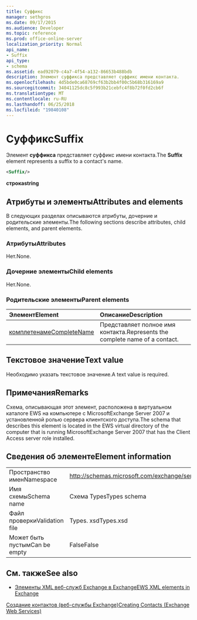 ```yaml
---
title: Суффикс
manager: sethgros
ms.date: 09/17/2015
ms.audience: Developer
ms.topic: reference
ms.prod: office-online-server
localization_priority: Normal
api_name:
- Suffix
api_type:
- schema
ms.assetid: ead92079-c4a7-4f54-a132-86653b488bdb
description: Элемент суффикса представляет суффикс имени контакта.
ms.openlocfilehash: 4d5bde0ca68769cf63b2bb4f00c5b68b316169a9
ms.sourcegitcommit: 34041125dc8c5f993b21cebfc4f8b72f0fd2cb6f
ms.translationtype: MT
ms.contentlocale: ru-RU
ms.lasthandoff: 06/25/2018
ms.locfileid: "19840108"
---
```

# <a name="suffix"></a><span data-ttu-id="b8d9e-103">Суффикс</span><span class="sxs-lookup"><span data-stu-id="b8d9e-103">Suffix</span></span>

<span data-ttu-id="b8d9e-104">Элемент **суффикса** представляет суффикс имени контакта.</span><span class="sxs-lookup"><span data-stu-id="b8d9e-104">The **Suffix** element represents a suffix to a contact's name.</span></span> 
  
```xml
<Suffix/>
```

 <span data-ttu-id="b8d9e-105">**строка**</span><span class="sxs-lookup"><span data-stu-id="b8d9e-105">**string**</span></span>
## <a name="attributes-and-elements"></a><span data-ttu-id="b8d9e-106">Атрибуты и элементы</span><span class="sxs-lookup"><span data-stu-id="b8d9e-106">Attributes and elements</span></span>

<span data-ttu-id="b8d9e-107">В следующих разделах описываются атрибуты, дочерние и родительские элементы.</span><span class="sxs-lookup"><span data-stu-id="b8d9e-107">The following sections describe attributes, child elements, and parent elements.</span></span>
  
### <a name="attributes"></a><span data-ttu-id="b8d9e-108">Атрибуты</span><span class="sxs-lookup"><span data-stu-id="b8d9e-108">Attributes</span></span>

<span data-ttu-id="b8d9e-109">Нет.</span><span class="sxs-lookup"><span data-stu-id="b8d9e-109">None.</span></span>
  
### <a name="child-elements"></a><span data-ttu-id="b8d9e-110">Дочерние элементы</span><span class="sxs-lookup"><span data-stu-id="b8d9e-110">Child elements</span></span>

<span data-ttu-id="b8d9e-111">Нет.</span><span class="sxs-lookup"><span data-stu-id="b8d9e-111">None.</span></span>
  
### <a name="parent-elements"></a><span data-ttu-id="b8d9e-112">Родительские элементы</span><span class="sxs-lookup"><span data-stu-id="b8d9e-112">Parent elements</span></span>

|<span data-ttu-id="b8d9e-113">**Элемент**</span><span class="sxs-lookup"><span data-stu-id="b8d9e-113">**Element**</span></span>|<span data-ttu-id="b8d9e-114">**Описание**</span><span class="sxs-lookup"><span data-stu-id="b8d9e-114">**Description**</span></span>|
|:-----|:-----|
|[<span data-ttu-id="b8d9e-115">комплетенаме</span><span class="sxs-lookup"><span data-stu-id="b8d9e-115">CompleteName</span></span>](completename.md) <br/> |<span data-ttu-id="b8d9e-116">Представляет полное имя контакта.</span><span class="sxs-lookup"><span data-stu-id="b8d9e-116">Represents the complete name of a contact.</span></span>  <br/> |
   
## <a name="text-value"></a><span data-ttu-id="b8d9e-117">Текстовое значение</span><span class="sxs-lookup"><span data-stu-id="b8d9e-117">Text value</span></span>

<span data-ttu-id="b8d9e-118">Необходимо указать текстовое значение.</span><span class="sxs-lookup"><span data-stu-id="b8d9e-118">A text value is required.</span></span>
  
## <a name="remarks"></a><span data-ttu-id="b8d9e-119">Примечания</span><span class="sxs-lookup"><span data-stu-id="b8d9e-119">Remarks</span></span>

<span data-ttu-id="b8d9e-120">Схема, описывающая этот элемент, расположена в виртуальном каталоге EWS на компьютере с MicrosoftExchange Server 2007 и установленной ролью сервера клиентского доступа.</span><span class="sxs-lookup"><span data-stu-id="b8d9e-120">The schema that describes this element is located in the EWS virtual directory of the computer that is running MicrosoftExchange Server 2007 that has the Client Access server role installed.</span></span>
  
## <a name="element-information"></a><span data-ttu-id="b8d9e-121">Сведения об элементе</span><span class="sxs-lookup"><span data-stu-id="b8d9e-121">Element information</span></span>

|||
|:-----|:-----|
|<span data-ttu-id="b8d9e-122">Пространство имен</span><span class="sxs-lookup"><span data-stu-id="b8d9e-122">Namespace</span></span>  <br/> |http://schemas.microsoft.com/exchange/services/2006/types  <br/> |
|<span data-ttu-id="b8d9e-123">Имя схемы</span><span class="sxs-lookup"><span data-stu-id="b8d9e-123">Schema name</span></span>  <br/> |<span data-ttu-id="b8d9e-124">Схема Types</span><span class="sxs-lookup"><span data-stu-id="b8d9e-124">Types schema</span></span>  <br/> |
|<span data-ttu-id="b8d9e-125">Файл проверки</span><span class="sxs-lookup"><span data-stu-id="b8d9e-125">Validation file</span></span>  <br/> |<span data-ttu-id="b8d9e-126">Types. xsd</span><span class="sxs-lookup"><span data-stu-id="b8d9e-126">Types.xsd</span></span>  <br/> |
|<span data-ttu-id="b8d9e-127">Может быть пустым</span><span class="sxs-lookup"><span data-stu-id="b8d9e-127">Can be empty</span></span>  <br/> |<span data-ttu-id="b8d9e-128">False</span><span class="sxs-lookup"><span data-stu-id="b8d9e-128">False</span></span>  <br/> |
   
## <a name="see-also"></a><span data-ttu-id="b8d9e-129">См. также</span><span class="sxs-lookup"><span data-stu-id="b8d9e-129">See also</span></span>



- [<span data-ttu-id="b8d9e-130">Элементы XML веб-служб Exchange в Exchange</span><span class="sxs-lookup"><span data-stu-id="b8d9e-130">EWS XML elements in Exchange</span></span>](ews-xml-elements-in-exchange.md)


[<span data-ttu-id="b8d9e-131">Создание контактов (веб-службы Exchange)</span><span class="sxs-lookup"><span data-stu-id="b8d9e-131">Creating Contacts (Exchange Web Services)</span></span>](http://msdn.microsoft.com/library/4845917e-70d1-481c-bbd7-011ec6571789%28Office.15%29.aspx)

